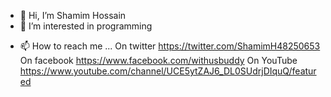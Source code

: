 - 👋 Hi, I’m Shamim Hossain
- 👀 I’m interested in programming
<!-- - 🌱 I’m currently learning laravel & vue  -->
- 📫 How to reach me ...
  On twitter
  https://twitter.com/ShamimH48250653
  On facebook
  https://www.facebook.com/withusbuddy
  On YouTube
  https://www.youtube.com/channel/UCE5ytZAJ6_DL0SUdrjDIquQ/featured

<!---
shamimSoftE/shamimSoftE is a ✨ special ✨ repository because its `README.md` (this file) appears on your GitHub profile.
You can click the Preview link to take a look at your changes.
--->
